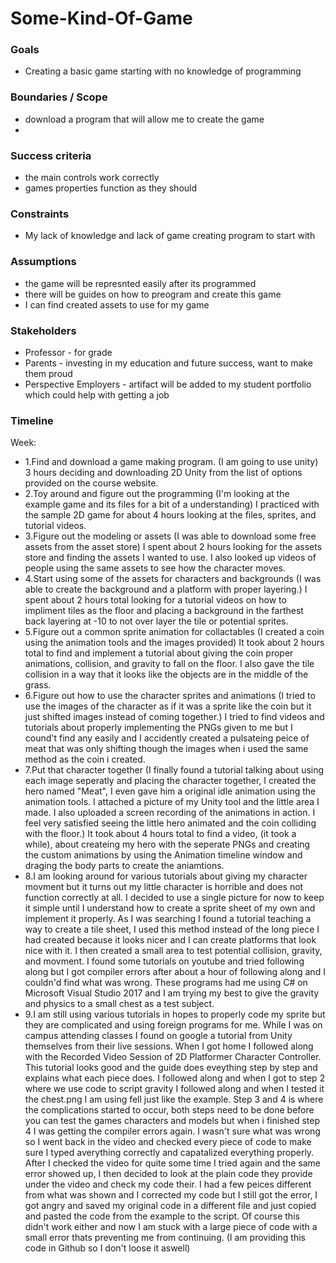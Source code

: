 # Some-Kind-Of-Game
### Goals

-   Creating a basic game starting with no knowledge of programming

### Boundaries / Scope

-   download a program that will allow me to create the game
-   

### Success criteria

-  the main controls work correctly
-  games properties function as they should

### Constraints

-   My lack of knowledge and lack of game creating program to start with

### Assumptions

-   the game will be represnted easily after its programmed
-   there will be guides on how to preogram and create this game
-   I can find created assets to use for my game

### Stakeholders

-   Professor - for grade
-   Parents - investing in my education and future success, want to make them proud
-   Perspective Employers - artifact will be added to my student portfolio which could help with getting a job

### Timeline

Week:

-   1.Find and download a game making program. (I am going to use unity) 3 hours deciding and downloading 2D Unity from the list of         options provided on the course website.
-   2.Toy around and figure out the programming (I'm looking at the example game and its files for a bit of a understanding) I               practiced with the sample 2D game for about 4 hours looking at the files, sprites, and tutorial videos.
-   3.Figure out the modeling or assets (I was able to download some free assets from the asset store) I spent about 2 hours looking         for the assets store and finding the assets I wanted to use. I also looked up videos of people using the same assets to see how         the character moves.
-   4.Start using some of the assets for characters and backgrounds (I was able to create the background and a platform with proper         layering.) I spent about 2 hours total looking for a tutorial videos on how to impliment tiles as the floor and placing a               background in the farthest back layering at -10 to not over layer the tile or potential sprites.
-   5.Figure out a common sprite animation for collactables (I created a coin using the animation tools and the images provided) It         took about 2 hours total to find and implement a tutorial about giving the coin proper animations, collision, and gravity to fall       on the floor. I also gave the tile collision in a way that it looks like the objects are in the middle of the grass.
-   6.Figure out how to use the character sprites and animations (I tried to use the images of the character as if it was a sprite           like the coin but it just shifted images instead of coming together.) I tried to find videos and tutorials about properly               implementing the PNGs given to me but I cound't find any easily and I accidently created a pulsateing peice of meat that was             only shifting though the images when i used the same method as the coin i created.
-   7.Put that character together (I finally found a tutorial talking about using each image seperatly and placing the character             together, I created the hero named "Meat", I even gave him a original idle animation using the animation tools. I attached a             picture of my Unity tool and the little area I made. I also uploaded a screen recording of the animations in action. I feel very         satisfied seeing the little hero animated and the coin colliding with the floor.) It took about 4 hours total to find a video, (it       took a while), about createing my hero with the seperate PNGs and creating the custom animations by using the Animation timeline         window and draging the body parts to create the aniamtions.
 -  8.I am looking around for various tutorials about giving my character movment but it turns out my little character is horrible and       does not function correctly at all. I decided to use a single picture for now to keep it simple until I understand how to create a       sprite sheet of my own and implement it properly. As I was searching I found a tutorial teaching a way to create a tile sheet, I         used this method instead of the long piece I had created because it looks nicer and I can create platforms that look nice with it. I     then created a small area to test potential collision, gravity, and movment. I found some tutorials on youtube and tried following       along but I got compiler errors after about a hour of following along and I couldn'd find what was wrong. These programs had me         using C# on Microsoft Visual Studio 2017 and I am trying my best to give the gravity and physics to a small chest as a test subject.
 -  9.I am still using various tutorials in hopes to properly code my sprite but they are complicated and using foreign programs for me.     While I was on campus attending classes I found on google a tutorial from Unity themselves from their live sessions. When I got home     I followed along with the Recorded Video Session of 2D Platformer Character Controller. This tutorial looks good and the guide does     eveything step by step and explains what each piece does. I followed along and when I got to step 2 where we use code to script         gravity I followed along and when I tested it the chest.png I am using fell just like the example. Step 3 and 4 is where the             complications started to occur, both steps need to be done before you can test the games characters and models but when i finished       step 4 I was getting the compiler errors again. I wasn't sure what was wrong so I went back in the video and checked every piece of     code to make sure I typed averything correctly and capatalized everything properly. After I checked the video for quite some time I     tried again and the same error showed up, I then decided to look at the plain code they provide under the video and check my code       their. I had a few peices different from what was shown and I corrected my code but I still got the error, I got angry and saved my     original code in a different file and just copied and pasted the code from the example to the script. Of course this didn't work         either and now I am stuck with a large piece of code with a small error thats preventing me from continuing. (I am providing this       code in Github so I don't loose it aswell)
